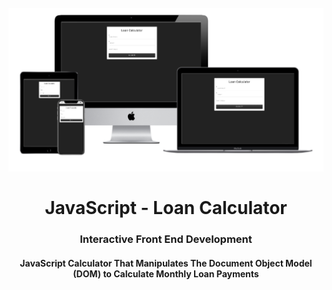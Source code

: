 <h1 align="center">
<br>
  <img src="assets/images/loan-calculator.png" width="600">
  <br>
    <br>
  JavaScript - Loan Calculator
  <br>
</h1>

<h3 align="center">Interactive Front End Development</h3>

<h4 align="center">JavaScript Calculator That Manipulates The Document Object Model (DOM) to Calculate Monthly Loan Payments</h4>